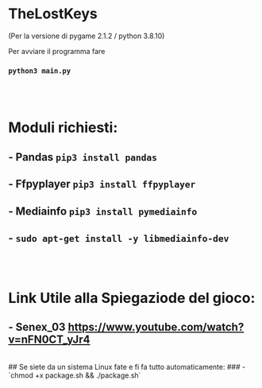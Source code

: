 # TheLostKeys
(Per la versione di pygame 2.1.2 / python 3.8.10)

Per avviare il programma fare
### `python3 main.py`

</br></br>
# Moduli richiesti:
## - Pandas `pip3 install pandas`

## - Ffpyplayer `pip3 install ffpyplayer`

## - Mediainfo `pip3 install pymediainfo`
## - `sudo apt-get install -y libmediainfo-dev`

</br></br>
# Link Utile alla Spiegaziode del gioco:
## - Senex_03 https://www.youtube.com/watch?v=nFN0CT_yJr4
</br>
## Se siete da un sistema Linux fate e fi fa tutto automaticamente:
### - `chmod +x package.sh && ./package.sh`
